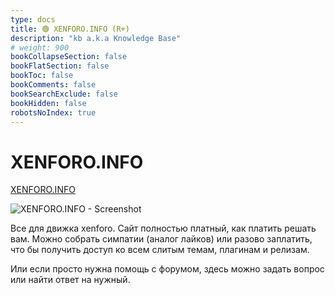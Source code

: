 ```yaml
---
type: docs
title: 🟢 XENFORO.INFO (R+)
description: "kb a.k.a Knowledge Base"
# weight: 900
bookCollapseSection: false
bookFlatSection: false
bookToc: false
bookComments: false
bookSearchExclude: false
bookHidden: false
robotsNoIndex: true
---
```


# XENFORO.INFO

[XENFORO.INFO](https://xenforo.info/?nt)

![XENFORO.INFO - Screenshot](@img/xenforo.info-screenshot.avif)

Все для движка xenforo. Сайт полностью платный, как платить решать вам. Можно собрать симпатии (аналог лайков) или разово заплатить, что бы получить доступ ко всем слитым темам, плагинам и релизам.

Или если просто нужна помощь с форумом, здесь можно задать вопрос или найти ответ на нужный.
